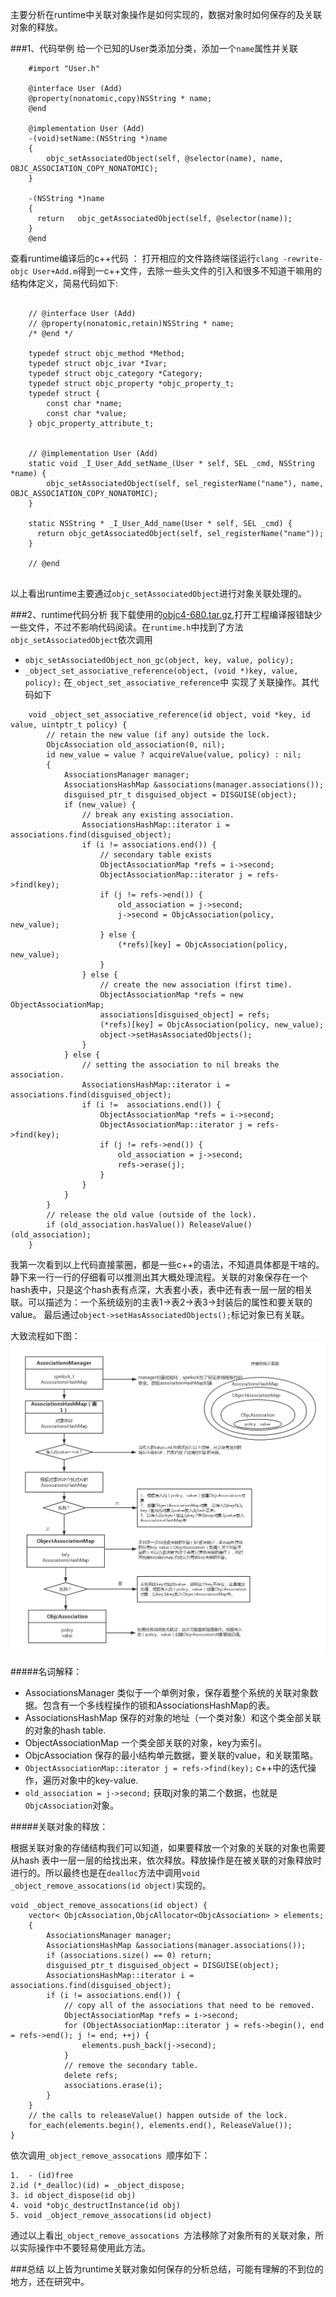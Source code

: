 
主要分析在runtime中关联对象操作是如何实现的，数据对象时如何保存的及关联对象的释放。

###1、代码举例
给一个已知的User类添加分类，添加一个`name`属性并关联

```
	#import "User.h"
	
	@interface User (Add)
	@property(nonatomic,copy)NSString * name;
	@end

	@implementation User (Add)
	-(void)setName:(NSString *)name
	{
	    objc_setAssociatedObject(self, @selector(name), name, OBJC_ASSOCIATION_COPY_NONATOMIC);
	}
	
	-(NSString *)name
	{
	  return   objc_getAssociatedObject(self, @selector(name));
	}
	@end

```

查看runtime编译后的c++代码 ： 打开相应的文件路终端径运行`clang -rewrite-objc User+Add.m`得到一c++文件，去除一些头文件的引入和很多不知道干嘛用的结构体定义，简易代码如下:

```

	// @interface User (Add)
	// @property(nonatomic,retain)NSString * name;
	/* @end */
	
	typedef struct objc_method *Method;
	typedef struct objc_ivar *Ivar;
	typedef struct objc_category *Category;
	typedef struct objc_property *objc_property_t;
	typedef struct {
	    const char *name;
	    const char *value;
	} objc_property_attribute_t;
	
	
	// @implementation User (Add)
	static void _I_User_Add_setName_(User * self, SEL _cmd, NSString *name) {
	    objc_setAssociatedObject(self, sel_registerName("name"), name, OBJC_ASSOCIATION_COPY_NONATOMIC);
	}
	
	static NSString * _I_User_Add_name(User * self, SEL _cmd) {
	  return objc_getAssociatedObject(self, sel_registerName("name"));
	}
	
	// @end
	

```
以上看出runtime主要通过`objc_setAssociatedObject`进行对象关联处理的。

###2、runtime代码分析
我下载使用的[objc4-680.tar.gz](https://opensource.apple.com/tarballs/objc4/),打开工程编译报错缺少一些文件，不过不影响代码阅读。在`runtime.h`中找到了方法 `objc_setAssociatedObject`依次调用

* `objc_setAssociatedObject_non_gc(object, key, value, policy);`
* `_object_set_associative_reference(object, (void *)key, value, policy);`
在`_object_set_associative_reference`中 实现了关联操作。其代码如下

```
	void _object_set_associative_reference(id object, void *key, id value, uintptr_t policy) {
	    // retain the new value (if any) outside the lock.
	    ObjcAssociation old_association(0, nil);
	    id new_value = value ? acquireValue(value, policy) : nil;
	    {
	        AssociationsManager manager;
	        AssociationsHashMap &associations(manager.associations());
	        disguised_ptr_t disguised_object = DISGUISE(object);
	        if (new_value) {
	            // break any existing association.
	            AssociationsHashMap::iterator i = associations.find(disguised_object);
	            if (i != associations.end()) {
	                // secondary table exists
	                ObjectAssociationMap *refs = i->second;
	                ObjectAssociationMap::iterator j = refs->find(key);
	                if (j != refs->end()) {
	                    old_association = j->second;
	                    j->second = ObjcAssociation(policy, new_value);
	                } else {
	                    (*refs)[key] = ObjcAssociation(policy, new_value);
	                }
	            } else {
	                // create the new association (first time).
	                ObjectAssociationMap *refs = new ObjectAssociationMap;
	                associations[disguised_object] = refs;
	                (*refs)[key] = ObjcAssociation(policy, new_value);
	                object->setHasAssociatedObjects();
	            }
	        } else {
	            // setting the association to nil breaks the association.
	            AssociationsHashMap::iterator i = associations.find(disguised_object);
	            if (i !=  associations.end()) {
	                ObjectAssociationMap *refs = i->second;
	                ObjectAssociationMap::iterator j = refs->find(key);
	                if (j != refs->end()) {
	                    old_association = j->second;
	                    refs->erase(j);
	                }
	            }
	        }
	    }
	    // release the old value (outside of the lock).
	    if (old_association.hasValue()) ReleaseValue()(old_association);
	}

```
我第一次看到以上代码直接蒙圈，都是一些c++的语法，不知道具体都是干啥的。静下来一行一行的仔细看可以推测出其大概处理流程。关联的对象保存在一个hash表中，只是这个hash表有点深，大表套小表，表中还有表一层一层的相关联。可以描述为：一个系统级别的主表1->表2->表3->封装后的属性和要关联的value。
最后通过`object->setHasAssociatedObjects();`标记对象已有关联。


大致流程如下图：
![association_store.png](https://raw.githubusercontent.com/Light413/blog/master/img/association_store.png)



#####名词解释：

* AssociationsManager 类似于一个单例对象，保存着整个系统的关联对象数据。包含有一个多线程操作的锁和AssociationsHashMap的表。
* AssociationsHashMap 保存的对象的地址（一个类对象）和这个类全部关联的对象的hash table.
* ObjectAssociationMap 一个类全部关联的对象，key为索引。
* ObjcAssociation 保存的最小结构单元数据，要关联的value，和关联策略。
* `ObjectAssociationMap::iterator j = refs->find(key);` c++中的迭代操作，遍历对象中的key-value.
* `old_association = j->second;` 获取j对象的第二个数据，也就是`ObjcAssociation`对象。

#####关联对象的释放：

根据关联对象的存储结构我们可以知道，如果要释放一个对象的关联的对象也需要从hash 表中一层一层的给找出来，依次释放。释放操作是在被关联的对象释放时进行的。所以最终也是在`dealloc`方法中调用`void _object_remove_assocations(id object)`实现的。

	void _object_remove_assocations(id object) {
	    vector< ObjcAssociation,ObjcAllocator<ObjcAssociation> > elements;
	    {
	        AssociationsManager manager;
	        AssociationsHashMap &associations(manager.associations());
	        if (associations.size() == 0) return;
	        disguised_ptr_t disguised_object = DISGUISE(object);
	        AssociationsHashMap::iterator i = associations.find(disguised_object);
	        if (i != associations.end()) {
	            // copy all of the associations that need to be removed.
	            ObjectAssociationMap *refs = i->second;
	            for (ObjectAssociationMap::iterator j = refs->begin(), end = refs->end(); j != end; ++j) {
	                elements.push_back(j->second);
	            }
	            // remove the secondary table.
	            delete refs;
	            associations.erase(i);
	        }
	    }
	    // the calls to releaseValue() happen outside of the lock.
	    for_each(elements.begin(), elements.end(), ReleaseValue());
	}

依次调用`_object_remove_assocations `顺序如下：

	1.	- (id)free
	2.id (*_dealloc)(id) = _object_dispose;
	3. id object_dispose(id obj)
	4. void *objc_destructInstance(id obj) 
	5. void _object_remove_assocations(id object)

通过以上看出`_object_remove_assocations `方法移除了对象所有的关联对象，所以实际操作中不要轻易使用此方法。

###总结
以上皆为runtime关联对象如何保存的分析总结，可能有理解的不到位的地方，还在研究中。



